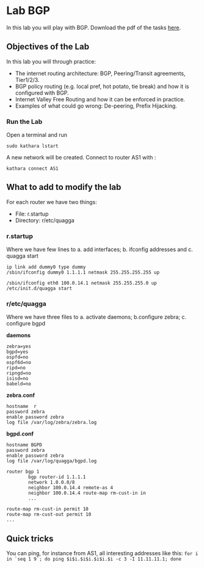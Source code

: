 # Lab BGP

In this lab you will play with BGP. Download the pdf of the tasks [here](https://partage.imt.fr/index.php/s/YA9YNBrXz4AtXX2).

## Objectives of the Lab

In this lab you will through practice: 
- The internet routing architecture: BGP, Peering/Transit agreements, Tier1/2/3. 
- BGP policy routing (e.g. local pref, hot potato, tie break) and how it is configured with BGP. 
- Internet Valley Free Routing and how it can be enforced in practice. 
- Examples of what could go wrong: De-peering, Prefix Hijacking.

### Run the Lab

Open a terminal and run

``` sudo kathara lstart ```

A new network will be created. Connect to router AS1 with : 

``` kathara connect AS1 ```


## What to add to modify the lab

For each router we have two things:

- File: r.startup
- Directory: r/etc/quagga

### r.startup

Where we have few lines to a. add interfaces; b. ifconfig addresses and c. quagga start

```
ip link add dummy0 type dummy
/sbin/ifconfig dummy0 1.1.1.1 netmask 255.255.255.255 up

/sbin/ifconfig eth0 100.0.14.1 netmask 255.255.255.0 up
/etc/init.d/quagga start
```

### r/etc/quagga

Where we have three files to a. activate daemons; b.configure zebra; c. configure bgpd

**daemons**

```
zebra=yes
bgpd=yes
ospfd=no
ospf6d=no
ripd=no
ripngd=no
isisd=no
babeld=no
```

**zebra.conf**

```
hostname  r
password zebra
enable password zebra
log file /var/log/zebra/zebra.log
```

**bgpd.conf**
```
hostname BGPD
password zebra
enable password zebra
log file /var/log/quagga/bgpd.log

router bgp 1
        bgp router-id 1.1.1.1
        network 1.0.0.0/8
        neighbor 100.0.14.4 remote-as 4
        neighbor 100.0.14.4 route-map rm-cust-in in
        ...

route-map rm-cust-in permit 10
route-map rm-cust-out permit 10
...
```

## Quick tricks

You can ping, for instance from AS1, all interesting addresses like this: ```for i in `seq 1 9`; do ping $i$i.$i$i.$i$i.$i -c 3 -I 11.11.11.1; done```
